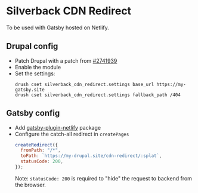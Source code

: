 # Silverback CDN Redirect

To be used with Gatsby hosted on Netlify.

## Drupal config

- Patch Drupal with a patch from [#2741939](https://www.drupal.org/project/drupal/issues/2741939)
- Enable the module
- Set the settings:
  ```
  drush cset silverback_cdn_redirect.settings base_url https://my-gatsby.site
  drush cset silverback_cdn_redirect.settings fallback_path /404
  ```

## Gatsby config

- Add [gatsby-plugin-netlify](https://www.gatsbyjs.com/plugins/gatsby-plugin-netlify) package
- Configure the catch-all redirect in `createPages`
  ```js
  createRedirect({
    fromPath: "/*",
    toPath: `https://my-drupal.site/cdn-redirect/:splat`,
    statusCode: 200,
  });
  ```
  Note: `statusCode: 200` is required to "hide" the request to backend from the browser.
